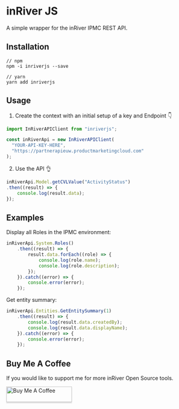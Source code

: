 # inRiver JS 
A simple wrapper for the inRiver IPMC REST API.

## Installation

    // npm
    npm -i inriverjs --save

    // yarn
    yarn add inriverjs


## Usage

1. Create the context with an initial setup of a key and Endpoint  👇

```javascript
import InRiverAPIClient from "inriverjs";

const inRiverApi = new InRiverAPIClient(
  "YOUR-API-KEY-HERE",
  "https://partnerapieuw.productmarketingcloud.com"
);
```

2. Use the API 👌

```javascript
inRiverApi.Model.getCVLValue("ActivityStatus")
.then((result) => {
    console.log(result.data);
});
```

## Examples

Display all Roles in the IPMC environment:
```javascript
inRiverApi.System.Roles()
    .then((result) => {
        result.data.forEach((role) => {
            console.log(role.name);
            console.log(role.description);
        });
    }).catch((error) => {
        console.error(error);
    });
```

Get entity summary:
```javascript
inRiverApi.Entities.GetEntitySummary(1)
    .then((result) => {
        console.log(result.data.createdBy);
        console.log(result.data.displayName);
    }).catch((error) => {
        console.error(error);
    });
```
## Buy Me A Coffee 
If you would like to  support me for more inRiver Open Source tools.

<a href="https://www.buymeacoffee.com/aplusk" target="_blank"><img src="https://www.buymeacoffee.com/assets/img/custom_images/orange_img.png" alt="Buy Me A Coffee" style="height: 41px !important;width: 174px !important;box-shadow: 0px 3px 2px 0px rgba(190, 190, 190, 0.5) !important;-webkit-box-shadow: 0px 3px 2px 0px rgba(190, 190, 190, 0.5) !important;" ></a>
